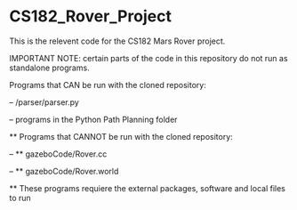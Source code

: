 # CS182_Rover_Project

This is the relevent code for the CS182 Mars Rover project. 


IMPORTANT NOTE: certain parts of the code in this repository do not run as standalone programs. 


Programs that CAN be run with the cloned repository: 

  – /parser/parser.py
  
  – programs in the Python Path Planning folder 


** Programs that CANNOT be run with the cloned repository: 

  – ** gazeboCode/Rover.cc  
  
  – ** gazeboCode/Rover.world
  
  ** These programs requiere the external packages, software and local files to run  
